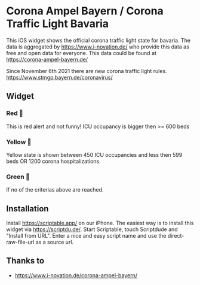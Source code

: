 # Corona Ampel Bayern / Corona Traffic Light Bavaria

This iOS widget shows the official corona traffic light state for bavaria. The data is aggregated by https://www.i-novation.de/ who provide this data as free and open data for everyone. This data could be found at https://corona-ampel-bayern.de/

Since November 6th 2021 there are new corona traffic light rules. https://www.stmgp.bayern.de/coronavirus/

## Widget 

### Red 🤬
This is red alert and not funny! ICU occupancy is bigger then >= 600 beds

### Yellow 🤮
Yellow state is shown between 450 ICU occupancies and less then 599 beds OR 1200 corona hospitalizations.

### Green 🥰
If no of the criterias above are reached.

## Installation
Install https://scriptable.app/ on our iPhone. The easiest way is to install this widget via https://scriptdu.de/. Start Scriptable, touch Scriptdude and "Install from URL". Enter a nice and easy script name and use the direct-raw-file-url as a source url. 

## Thanks to
- https://www.i-novation.de/corona-ampel-bayern/

